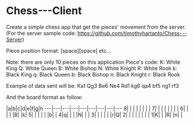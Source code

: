 # Chess---Client
Create a simple chess app that get the pieces' movement from the server.
(For the server sample code: https://github.com/timothyhartanto/Chess---Server)

Piece position format: <piece code><horizontal position><vertical position>[space]<piece code><horizontal position><vertical position>[space]<piece code><horizontal position><vertical position> etc...

Note: there are only 10 pieces on this application
Piece's code:
K: White King
Q: White Queen
B: White Bishop
N: White Knight
R: White Rook
k: Black King
q: Black Queen
b: Black Bishop
n: Black Knight
r: Black Rook

Example of data sent will be:
Ka1 Qg3 Be6 Ne4 Rd1 kg6 qa4 bf5 ng1 rf3


And the board format as follow:

 |a|b|c|d|e|f|g|h
---|---|---|---|---|---|---|---|---
8| | | | | | | | 
7| | | | | | | | 
6| | | | |B| |k| 
5| | | | | |b| | 
4|q| | | |N| | | 
3| | | | | |r|Q| 
2| | | | | | | | 
1|K| | |R| |n| | 

